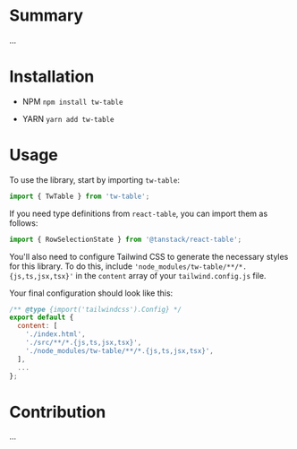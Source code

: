 # Summary

...

# Installation

- NPM
  `npm install tw-table`

- YARN
  `yarn add tw-table`

# Usage

To use the library, start by importing `tw-table`:

```js
import { TwTable } from 'tw-table';
```

If you need type definitions from `react-table`, you can import them as follows:

```js
import { RowSelectionState } from '@tanstack/react-table';
```

You'll also need to configure Tailwind CSS to generate the necessary styles for this library. To do this, include `'node_modules/tw-table/**/*.{js,ts,jsx,tsx}'` in the `content` array of your `tailwind.config.js` file.

Your final configuration should look like this:

```js
/** @type {import('tailwindcss').Config} */
export default {
  content: [
    './index.html',
    './src/**/*.{js,ts,jsx,tsx}',
    './node_modules/tw-table/**/*.{js,ts,jsx,tsx}',
  ],
  ...
};
```

# Contribution

...
